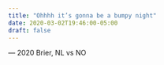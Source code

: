 ```yaml
---
title: "Ohhhh it’s gonna be a bumpy night"
date: 2020-03-02T19:46:00-05:00
draft: false
---
```

— 2020 Brier, NL vs NO